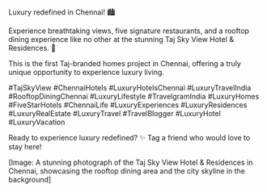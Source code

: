 Luxury redefined in Chennai! 🏙️ 

Experience breathtaking views, five signature restaurants, and a rooftop dining experience like no other at the stunning Taj Sky View Hotel & Residences. 🥂 

This is the first Taj-branded homes project in Chennai, offering a truly unique opportunity to experience luxury living. 

#TajSkyView #ChennaiHotels #LuxuryHotelsChennai #LuxuryTravelIndia #RooftopDiningChennai #LuxuryLifestyle #TravelgramIndia #LuxuryHomes #FiveStarHotels #ChennaiLife #LuxuryExperiences #LuxuryResidences #LuxuryRealEstate #LuxuryTravel #TravelBlogger #LuxuryHotel #LuxuryVacation

Ready to experience luxury redefined? ✨ Tag a friend who would love to stay here! 

[Image: A stunning photograph of the Taj Sky View Hotel & Residences in Chennai, showcasing the rooftop dining area and the city skyline in the background]